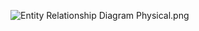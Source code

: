 ![Entity Relationship Diagram Physical.png](https://bitbucket.org/repo/pqBqye/images/1980176290-Entity%20Relationship%20Diagram%20Physical.png)